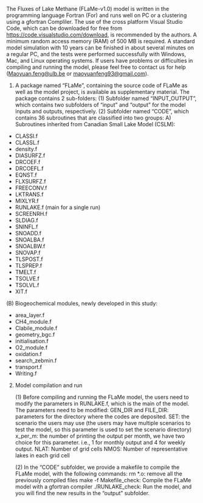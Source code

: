 The Fluxes of Lake Methane (FLaMe-v1.0) model is written in the programming language Fortran (For) and runs well on PC or a clustering using a gfortran Compliler. 
The use of the cross platform Visual Studio Code, which can be downloaded for free from https://code.visualstudio.com/download, is recommended by the authors. 
A minimum random access memory (RAM) of 500 MB is required. 
A standard model simulation with 10 years can be finished in about several minutes on a regular PC, and the tests were performed successfully with Windows, Mac, and Linux operating systems. 
If users have problems or difficulties in compiling and running the model, please feel free to contact us for help (Maoyuan.feng@ulb.be or maoyuanfeng93@gmail.com).

1. A package named “FLaMe”, containing the source code of FLaMe as well as the model project, is available as supplementary material. The package contains 2 sub-folders:
(1) Subfolder named “INPUT_OUTPUT”, which contains two subfolders of “input” and “output” for the model inputs and outputs, respectively.
(2) Subfolder named “CODE”, which contains 36 subroutines that are classified into two groups:
	A) Subroutines inherited from Canadian Small Lake Model (CSLM):
- CLASSI.f
- CLASSL.f
- density.f
- DIASURFZ.f
- DRCOEF.f
- DRCOEFL.f
- EQNST.f
- FLXSURFZ.f
- FREECONV.f
- LKTRANS.f
- MIXLYR.f
- RUNLAKE.f (main for a single run)
- SCREENRH.f
- SLDIAG.f
- SNINFL.f
- SNOADD.f
- SNOALBA.f
- SNOALBW.f
- SNOVAP.f
- TLSPOST.f
- TLSPREP.f
- TMELT.f
- TSOLVE.f
- TSOLVL.f
- XIT.f

(B) Biogeochemical modules, newly developed in this study:
- area_layer.f
- CH4_module.f
- Clabile_module.f
- geometry_bgc.f
- initialisation.f
- O2_module.f
- oxidation.f
- search_zebmin.f
- transport.f
- Writing.f

2. Model compilation and run

	(1) Before compiling and running the FLaMe model, the users need to modify the parameters in RUNLAKE.f, which is the main of the model.
	The parameters need to be modified:
	GEN_DIR and FILE_DIR: parameters for the directory where the codes are deposited. 
  SET: the scenario the users may use (the users may have multiple scenarios to test the model, so this parameter is used to set the scenario directory)
  x_per_m: the number of printing the output per month, we have two choice for this parameter. i.e., 1 for monthly output and 4 for weekly output.
  NLAT: Number of grid cells
  NMOS: Number of representative lakes in each grid cell

	(2) In the “CODE” subfolder, we provide a makefile to compile the FLaMe model, with the following commands:
	rm *.o: remove all the previously compiled files
	make -f Makefile_check: Compile the FLaMe model with a gfortran compiler
	./RUNLAKE_check: Run the model, and you will find the new results in the “output” subfolder.


